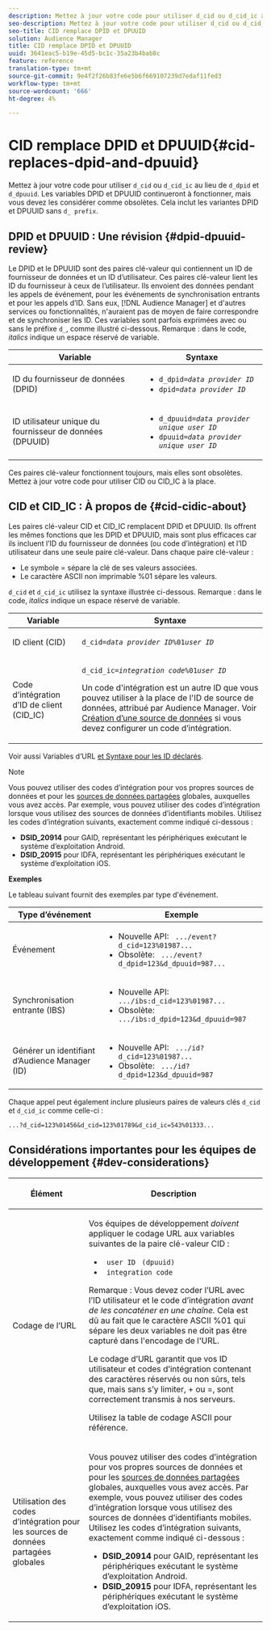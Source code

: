```yaml
---
description: Mettez à jour votre code pour utiliser d_cid ou d_cid_ic au lieu de d_dpid et d_dpuuid. Les variables DPID et DPUUID continueront à fonctionner, mais vous devez les considérer comme obsolètes. Cela inclut les variantes DPID et DPUUID sans préfixe d_.
seo-description: Mettez à jour votre code pour utiliser d_cid ou d_cid_ic au lieu de d_dpid et d_dpuuid. Les variables DPID et DPUUID continueront à fonctionner, mais vous devez les considérer comme obsolètes. Cela inclut les variantes DPID et DPUUID sans préfixe d_.
seo-title: CID remplace DPID et DPUUID
solution: Audience Manager
title: CID remplace DPID et DPUUID
uuid: 3641eac5-b19e-45d5-bc1c-35a23b4bab8c
feature: reference
translation-type: tm+mt
source-git-commit: 9e4f2f26b83fe6e5b6f669107239d7edaf11fed3
workflow-type: tm+mt
source-wordcount: '666'
ht-degree: 4%

---
```



# CID remplace DPID et DPUUID{#cid-replaces-dpid-and-dpuuid}

Mettez à jour votre code pour utiliser `d_cid` ou `d_cid_ic` au lieu de `d_dpid` et `d_dpuuid`. Les variables DPID et DPUUID continueront à fonctionner, mais vous devez les considérer comme obsolètes. Cela inclut les variantes DPID et DPUUID sans `d_ prefix`.

## DPID et DPUUID : Une révision {#dpid-dpuuid-review}

Le DPID et le DPUUID sont des paires clé-valeur qui contiennent un ID de fournisseur de données et un ID d’utilisateur. Ces paires clé-valeur lient les ID du fournisseur à ceux de l’utilisateur. Ils envoient des données pendant les appels de événement, pour les événements de synchronisation entrants et pour les appels d’ID. Sans eux, [!DNL Audience Manager] et d&#39;autres services ou fonctionnalités, n&#39;auraient pas de moyen de faire correspondre et de synchroniser les ID. Ces variables sont parfois exprimées avec ou sans le préfixe `d_`, comme illustré ci-dessous. Remarque : dans le code, *italics* indique un espace réservé de variable.

<table id="table_932B4416AE1E44E4A1E98D779D3B1ED5"> 
 <thead> 
  <tr> 
   <th colname="col1" class="entry"> Variable </th> 
   <th colname="col2" class="entry"> Syntaxe </th> 
  </tr> 
 </thead>
 <tbody> 
  <tr> 
   <td colname="col1"> <p>ID du fournisseur de données (DPID) </p> </td> 
   <td colname="col2"> 
    <ul id="ul_0567D39DCE784C20A81EC0845C7B1C6B"> 
     <li id="li_DDD8C18266314987A7C802918F4892A8"> <code>d_dpid=<i>data provider ID</i></code> </li> 
     <li id="li_80185558932E416698ABD71158303EA8"> <code>dpid=<i>data provider ID</i></code> </li> 
    </ul> </td> 
  </tr> 
  <tr> 
   <td colname="col1"> <p>ID utilisateur unique du fournisseur de données (DPUUID) </p> </td> 
   <td colname="col2"> 
    <ul id="ul_EA7F769523B142CE8FF5886E5CDFF2D9"> 
     <li id="li_C984E2FF0A83495880BB87C610FA3F79"> <code>d_dpuuid=<i>data provider unique user ID</i></code> </li> 
     <li id="li_DCFFAC995DCC49F489ACEFD97A06F877"> <code>dpuuid=<i>data provider unique user ID</i></code> </li> 
    </ul> </td> 
  </tr> 
 </tbody> 
</table>

Ces paires clé-valeur fonctionnent toujours, mais elles sont obsolètes. Mettez à jour votre code pour utiliser CID ou CID_IC à la place.

## CID et CID_IC : À propos de {#cid-cidic-about}

Les paires clé-valeur CID et CID_IC remplacent DPID et DPUUID. Ils offrent les mêmes fonctions que les DPID et DPUUID, mais sont plus efficaces car ils incluent l’ID du fournisseur de données (ou code d’intégration) et l’ID utilisateur dans une seule paire clé-valeur. Dans chaque paire clé-valeur :

* Le symbole = sépare la clé de ses valeurs associées.
* Le caractère ASCII non imprimable %01 sépare les valeurs.

`d_cid` et  `d_cid_ic` utilisez la syntaxe illustrée ci-dessous. Remarque : dans le code, *italics* indique un espace réservé de variable.

<table id="table_0C8A4F8FDBC84416B4EB476F67BCFA8E"> 
 <thead> 
  <tr> 
   <th colname="col1" class="entry"> Variable </th> 
   <th colname="col2" class="entry"> Syntaxe </th> 
  </tr> 
 </thead>
 <tbody> 
  <tr> 
   <td colname="col1"> <p>ID client (CID) </p> </td> 
   <td colname="col2"> <p> <code>d_cid=<i>data provider ID</i>%01<i>user ID</i></code> </p> </td> 
  </tr> 
  <tr> 
   <td colname="col1"> <p>Code d’intégration d’ID de client (CID_IC) </p> </td> 
   <td colname="col2"> <p> <code>d_cid_ic=<i>integration code</i>%01<i>user ID</i></code> </p> <p> Un code d'intégration <span class="term"> </span> est un autre ID que vous pouvez utiliser à la place de l'ID de source de données, attribué par <span class="keyword"> Audience Manager</span>. Voir <a href="../features/manage-datasources.md#create-data-source"> Création d’une source de données</a> si vous devez configurer un code d’intégration. </p> </td> 
  </tr> 
 </tbody> 
</table>

Voir aussi Variables d’URL [et Syntaxe pour les ID déclarés](../features/declared-ids.md#variables-and-syntax).

>[!NOTE]
>
>Vous pouvez utiliser des codes d’intégration pour vos propres sources de données et pour les [sources de données partagées](../features/datasources-list-and-settings.md#settings-menu-options) globales, auxquelles vous avez accès. Par exemple, vous pouvez utiliser des codes d’intégration lorsque vous utilisez des sources de données d’identifiants mobiles. Utilisez les codes d’intégration suivants, exactement comme indiqué ci-dessous :

* **DSID_20914** pour GAID, représentant les périphériques exécutant le système d’exploitation Android.
* **DSID_20915** pour IDFA, représentant les périphériques exécutant le système d’exploitation iOS.

**Exemples**

Le tableau suivant fournit des exemples par type d&#39;événement.

<table id="table_097A58CCD6E64C4DB0652271A4F31AE8"> 
 <thead> 
  <tr> 
   <th colname="col1" class="entry"> Type d’événement </th> 
   <th colname="col2" class="entry"> Exemple </th> 
  </tr>
 </thead>
 <tbody> 
  <tr> 
   <td colname="col1"> <p>Événement </p> </td> 
   <td colname="col2"> 
    <ul id="ul_6EAB4188C6954512A28D1A8328794BCB"> 
     <li id="li_344AAEF1622343489E2AD6E2929CEA98">Nouvelle API: <code> .../event?d_cid=123%01987...</code> </li> 
     <li id="li_B673C1BA5AD24C46AB8F8232EF89CE89">Obsolète: <code> .../event?d_dpid=123&amp;d_dpuuid=987...</code> </li> 
    </ul> </td> 
  </tr> 
  <tr> 
   <td colname="col1"> <p>Synchronisation entrante (IBS) </p> </td> 
   <td colname="col2"> 
    <ul id="ul_78270745CBC2469B8CA9EDB7032B8F92"> 
     <li id="li_8C4620A04504442185F013F74E6B0647">Nouvelle API: <code> .../ibs:d_cid=123%01987...</code> </li> 
     <li id="li_2A8F761C76334C1BB097CF1A9D7E8429">Obsolète: <code> .../ibs:d_dpid=123&amp;d_dpuuid=987</code> </li> 
    </ul> </td> 
  </tr> 
  <tr> 
   <td colname="col1"> <p>Générer un identifiant d’Audience Manager (ID) </p> </td> 
   <td colname="col2"> 
    <ul id="ul_EAA764DCFF7244F69ABF67ACEE13E579"> 
     <li id="li_18467A531FAF454A881CBD157BBFD6D2">Nouvelle API: <code> .../id?d_cid=123%01987...</code> </li> 
     <li id="li_433C33F7BC284362AC7CC3C9DC0BF471">Obsolète: <code> .../id?d_dpid=123&amp;d_dpuuid=987</code> </li> 
    </ul> </td> 
  </tr> 
 </tbody> 
</table>

Chaque appel peut également inclure plusieurs paires de valeurs clés `d_cid` et `d_cid_ic` comme celle-ci :

```
...?d_cid=123%01456&d_cid=123%01789&d_cid_ic=543%01333...
```

## Considérations importantes pour les équipes de développement {#dev-considerations}

<table id="table_5DD068FAE68A42CDB49B6C064706802A"> 
 <thead> 
  <tr> 
   <th colname="col1" class="entry"> <p>Élément </p> </th> 
   <th colname="col2" class="entry"> <p>Description </p> </th> 
  </tr>
 </thead>
 <tbody> 
  <tr> 
   <td colname="col1"> <p>Codage de l’URL </p> </td> 
   <td colname="col2"> <p>Vos équipes de développement <i>doivent </i> appliquer le codage URL aux variables suivantes de la paire clé-valeur CID : </p> <p> 
     <ul id="ul_66DCB63C60914057B2BE21F49D9A36CA"> 
      <li id="li_6D82B4DB40BB4BB0B8FAF5841577FAAC"><code> user ID</code> <code> (dpuuid)</code> </li> 
      <li id="li_D2F94B07B0D84B09A5CDFA48518DDD62"><code> integration code</code> </li> 
     </ul> </p> <p> <p>Remarque : Vous devez coder l’URL avec l’ID utilisateur et le code d’intégration <i>avant de les concaténer en une chaîne. </i> Cela est dû au fait que le caractère ASCII %01 qui sépare les deux variables ne doit pas être capturé dans l'encodage de l'URL. </p> </p> <p>Le codage d’URL garantit que vos ID utilisateur et codes d’intégration contenant des caractères réservés ou non sûrs, tels que, mais sans s’y limiter, + ou =, sont correctement transmis à nos serveurs. </p> <p>Utilisez la table de codage ASCII <a href="https://www.w3schools.com/tags/ref_urlencode.asp" format="https" scope="external"> </a> pour référence. </p> </td> 
  </tr> 
  <tr> 
   <td colname="col1"> <p>Utilisation des codes d’intégration pour les sources de données partagées globales </p> </td> 
   <td colname="col2"> <p>Vous pouvez utiliser des codes d’intégration pour vos propres sources de données et pour les <a href="../features/datasources-list-and-settings.md#settings-menu-options"> sources de données partagées</a> globales, auxquelles vous avez accès. Par exemple, vous pouvez utiliser des codes d’intégration lorsque vous utilisez des sources de données d’identifiants mobiles. Utilisez les codes d’intégration suivants, exactement comme indiqué ci-dessous : </p> <p> 
     <ul id="ul_B306EE96A3BD4CE982E113D5E23826CF"> 
      <li id="li_3340C7AFA9AB4105A2CCF3E476EC7552"> <b>DSID_20914</b> pour GAID, représentant les périphériques exécutant le système d’exploitation Android. </li> 
      <li id="li_779D9F08021043FCB233A0ABF5160C76"> <b>DSID_20915</b> pour IDFA, représentant les périphériques exécutant le système d’exploitation iOS. </li> 
     </ul> </p> </td> 
  </tr> 
 </tbody> 
</table>

